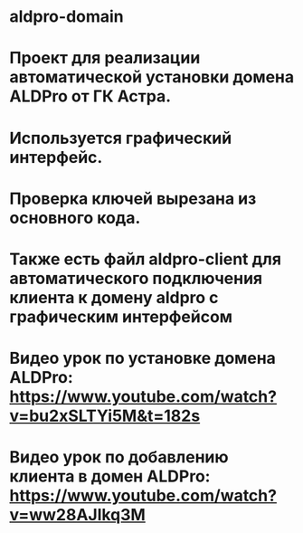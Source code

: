 # aldpro-domain
# Проект для реализации автоматической установки домена ALDPro от ГК Астра.
# Используется графический интерфейс.
# Проверка ключей вырезана из основного кода.
# Также есть файл aldpro-client для автоматического подключения клиента к домену aldpro с графическим интерфейсом
# Видео урок по установке домена ALDPro: https://www.youtube.com/watch?v=bu2xSLTYi5M&t=182s
# Видео урок по добавлению клиента в домен ALDPro: https://www.youtube.com/watch?v=ww28AJlkq3M
